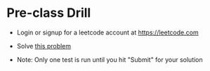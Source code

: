# Pre-class Drill

- Login or signup for a leetcode account at https://leetcode.com

- Solve [this problem](https://leetcode.com/problems/how-many-numbers-are-smaller-than-the-current-number/)

- Note: Only one test is run until you hit "Submit" for your solution
